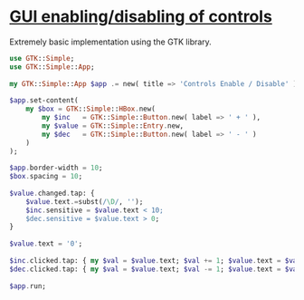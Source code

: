 [1]: https://rosettacode.org/wiki/GUI_enabling/disabling_of_controls

# [GUI enabling/disabling of controls][1]

Extremely basic implementation using the GTK library.

```raku
use GTK::Simple;
use GTK::Simple::App;
 
my GTK::Simple::App $app .= new( title => 'Controls Enable / Disable' );
 
$app.set-content(
    my $box = GTK::Simple::HBox.new(
        my $inc   = GTK::Simple::Button.new( label => ' + ' ),
        my $value = GTK::Simple::Entry.new,
        my $dec   = GTK::Simple::Button.new( label => ' - ' )
    )
);
 
$app.border-width = 10;
$box.spacing = 10;
 
$value.changed.tap: {
    $value.text.=subst(/\D/, '');
    $inc.sensitive = $value.text < 10;
    $dec.sensitive = $value.text > 0;
}
 
$value.text = '0';
 
$inc.clicked.tap: { my $val = $value.text; $val += 1; $value.text = $val.Str }
$dec.clicked.tap: { my $val = $value.text; $val -= 1; $value.text = $val.Str }
 
$app.run;
```